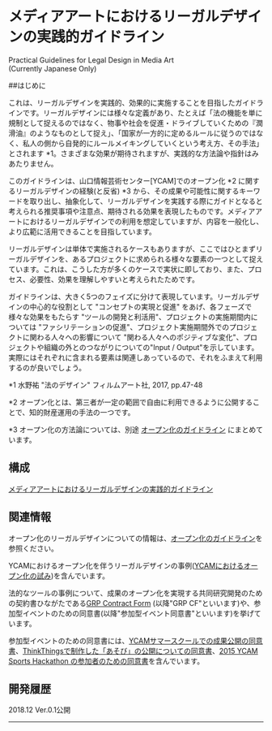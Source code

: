 # メディアアートにおけるリーガルデザインの実践的ガイドライン  
Practical Guidelines for Legal Design in Media Art  
(Currently Japanese Only)


##はじめに  
  
これは、リーガルデザインを実践的、効果的に実施することを目指したガイドラインです。リーガルデザインには様々な定義があり、たとえば「法の機能を単に規制として捉えるのではなく、物事や社会を促進・ドライブしていくための『潤滑油』のようなものとして捉え」、「国家が一方的に定めるルールに従うのではなく、私人の側から自発的にルールメイキングしていくという考え方、その手法」とされます \*1。さまざまな効果が期待されますが、実践的な方法論や指針はみあたりません。  

このガイドラインは、山口情報芸術センター[YCAM]でのオープン化 \*2 に関するリーガルデザインの経験(と反省) \*3 から、その成果や可能性に関するキーワードを取り出し、抽象化して、リーガルデザインを実践する際にガイドとなると考えられる推奨事項や注意点、期待される効果を表現したものです。メディアアートにおけるリーガルデザインでの利用を想定していますが、内容を一般化し、より広範に活用できることを目指しています。  

<!-- 
また、より具体的な事項、補足情報や事例についても"fyi""e.g."として記述しています。メディアアートの制作の現場におけるオープン化の経験をもとにしていますが、これを一般化することで、それ以外のより広い領域で利用されることを目指しています。　　
-->

リーガルデザインは単体で実施されるケースもありますが、ここではひとまずリーガルデザインを、あるプロジェクトに求められる様々な要素の一つとして捉えています。これは、こうした方が多くのケースで実状に即しており、また、プロセス、必要性、効果を理解しやすいと考えられたためです。  

ガイドラインは、大きく5つのフェイズに分けて表現しています。リーガルデザインの中心的な役割として "コンセプトの実現と促進" をあげ、各フェーズで様々な効果をもたらす "ツールの開発と利活用"、プロジェクトの実施期間内については "ファシリテーションの促進"、プロジェクト実施期間外でのプロジェクトに関わる人々への影響について "関わる人々へのポジティブな変化"、プロジェクトや組織の外とのつながりについての"Input / Output"を示しています。実際にはそれぞれに含まれる要素は関連しあっているので、それをふまえて利用するのが良いでしょう。  


<!-- 
関連するガイドライン内の項目は、"→"で示しています。あわせて参照ください。  
-->

<!-- 
メディアアートにおけるリーガルデザインでの利用を当初目的としているが、抽象的な項目と具体的な記述を含めることで、リーガルデザインの実践に携わる人々だけでなく他のデザイン領域も含めたより広いユーザによる、経営層を含めたより幅広いプロセスでの、メディアアート領域を超えた実施主体における、利活用を射程に含める。  
-->

\*1 水野祐 "法のデザイン" フィルムアート社, 2017, pp.47-48  

\*2 オープン化とは、第三者が一定の範囲で自由に利用できるように公開することで、知的財産運用の手法の一つです。  

\*3 オープン化の方法論については、別途 [オープン化のガイドライン](https://github.com/YCAMInterlab/OpenSharingGuideline/) にまとめています。   



## 構成  

[メディアアートにおけるリーガルデザインの実践的ガイドライン](https://github.com/yosukesakai/Practical_Guidelines_for_Legal_Design_in_Media_Art/blob/master/Practical_Guidelines_for_Legal_Design_in_Media_Art.md)  
 


## 関連情報

オープン化のリーガルデザインについての情報は、[オープン化のガイドライン](https://github.com/YCAMInterlab/OpenSharingGuideline/)を参照ください。  

YCAMにおけるオープン化を伴うリーガルデザインの事例([YCAMにおけるオープン化の試み](http://special.ycam.jp/interlab/projects/open-sharing.html))を含んでいます。  

法的なツールの事例について、成果のオープン化を実現する共同研究開発のための契約書ひながたである[GRP Contract Form](https://github.com/YCAMInterlab/GRPContractForm) (以降"GRP CF"といいます)や、参加型イベントのための同意書(以降"参加型イベント同意書"といいます)を挙げています。  

参加型イベントのための同意書には、[YCAMサマースクールでの成果公開の同意書](https://github.com/YCAMInterlab/YCAM_WORKSPACE_DOCS/blob/master/Consent_Form_for_YCAM_Summer_School/Consent_Form_for_YCAM_Summer_School_TOPPAGE.md)、[ThinkThingsで制作した「あそび」の公開についての同意書](https://github.com/YCAMInterlab/YCAM_WORKSPACE_DOCS/blob/master/Consent_Form_for_Think_Things/Consent_Form_for_Think_Things_TOPPAGE.md)、[2015 YCAM Sports Hackathon の参加者のための同意書](https://github.com/YCAMInterlab/SportsHackathon_ConsentForm)を含んでいます。  

  
## 開発履歴

2018.12 Ver.0.1公開  
   
  
---

<!-- 

## Licenses and Credits  
準備中  
  


## Disclaimer
   
Yosuke Sakai no guarantees whatsoever related to this text.  
The persons involved in the creation/operation of this website (including other users) take no responsibility regarding the usage of this text (including any kind of use such as browsing, contribution, or external re-use; 
the same shall apply hereinafter).  
When using this text, you are required to take personal responsibility.   
Yosuke Sakai takes no responsibility regarding eventual damage resulting from your use of this text.  
Yosuke Sakai does not guarantee that your use of this text is legitimate according to applicable laws.  
We don't guarantee in any way the legitimacy, accuracy and safety of all information provided as contents.
We make no guarantees regarding external website linked to from this site.  
-->
  


